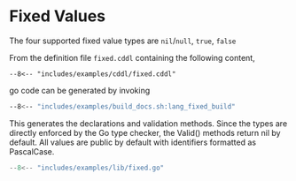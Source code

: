 # Fixed Values

The four supported fixed value types are `nil`/`null`, `true`, `false`

From the definition file `fixed.cddl` containing the following content, 

``` cddl title="fixed.cddl" linenums="1"
--8<-- "includes/examples/cddl/fixed.cddl"
```

go code can be generated by invoking

``` sh
--8<-- "includes/examples/build_docs.sh:lang_fixed_build"
```

This generates the declarations and validation methods. Since the types are directly enforced by the Go type checker, the Valid() methods return nil by default. All values are public by default with identifiers formatted as PascalCase.

``` Go title="fixed.go" linenums="1"
--8<-- "includes/examples/lib/fixed.go"
```
